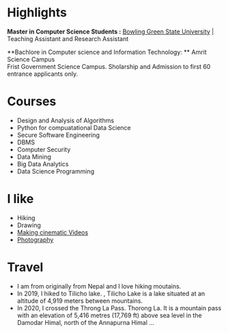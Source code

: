 
# Highlights
**Master in Computer Science Students :** [Bowling Green State University](https://www.bgsu.edu/) | Teaching Assistant and Research Assistant

**Bachlore in Computer science and Information Technology: ** Amrit Science Campus   
 Frist Government Science Campus. Sholarship and Admission to first 60 entrance applicants only.


   # 

# Courses

- Design and Analysis of Algorithms 
- Python for compuatational Data Science
- Secure Software Engineering
- DBMS 
- Computer Security 
- Data Mining 
- Big Data Analytics
- Data Science Programming


# I like

- Hiking
- Drawing
- [Making cinematic Videos](https://www.youtube.com/watch?v=3mrfCBYMUVo&ab_channel=SumanAstani)
- [Photography](https://instagram.com/i_am_mrastani)

# Travel 

- I am from originally from Nepal and I love hiking moutains.
- In 2019, I hiked to Tilicho lake. , Tilicho Lake is a lake situated at an altitude of 4,919 meters between mountains.
- In 2020, I crossed the  Throng La Pass. Thorong La. It is a mountain pass with an elevation of 5,416 metres (17,769 ft) above sea level in the Damodar Himal, north of the Annapurna Himal ...